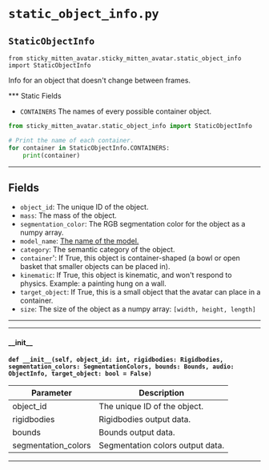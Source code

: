 # `static_object_info.py`

## `StaticObjectInfo`

`from sticky_mitten_avatar.sticky_mitten_avatar.static_object_info import StaticObjectInfo`

Info for an object that doesn't change between frames.

*** Static Fields

- `CONTAINERS` The names of every possible container object.

```python
from sticky_mitten_avatar.static_object_info import StaticObjectInfo

# Print the name of each container.
for container in StaticObjectInfo.CONTAINERS:
    print(container)
```

***

## Fields

- `object_id`: The unique ID of the object.
- `mass`: The mass of the object.
- `segmentation_color`: The RGB segmentation color for the object as a numpy array.
- `model_name`: [The name of the model.](https://github.com/threedworld-mit/tdw/blob/master/Documentation/python/librarian/model_librarian.md)
- `category`: The semantic category of the object.
- `container`': If True, this object is container-shaped (a bowl or open basket that smaller objects can be placed in).
- `kinematic`: If True, this object is kinematic, and won't respond to physics. Example: a painting hung on a wall.
- `target_object`: If True, this is a small object that the avatar can place in a container.
- `size`: The size of the object as a numpy array: `[width, height, length]`

***

***

#### \_\_init\_\_

**`def __init__(self, object_id: int, rigidbodies: Rigidbodies, segmentation_colors: SegmentationColors, bounds: Bounds, audio: ObjectInfo, target_object: bool = False)`**


| Parameter | Description |
| --- | --- |
| object_id | The unique ID of the object. |
| rigidbodies | Rigidbodies output data. |
| bounds | Bounds output data. |
| segmentation_colors | Segmentation colors output data. |

***

